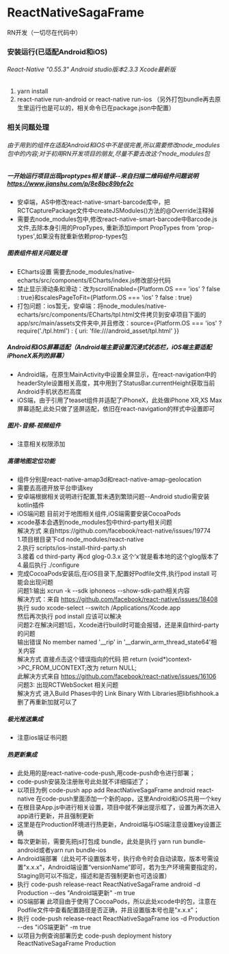 # ReactNativeSagaFrame
RN开发（一切尽在代码中）
### 安装运行(已适配Android和iOS)
###### React-Native "0.55.3" Android studio版本2.3.3  Xcode最新版 
1.    yarn install
2.    react-native run-android or react-native run-ios （另外打包bundle再去原生里运行也是可以的，相关命令已在package.json中配置）
### 相关问题处理
###### 由于用到的组件在适配Android和iOS中不是很完善,所以需要修改node_modules包中的内容;对于初用RN开发项目的朋友,尽量不要去改这个node_modules包
        
##### 一开始运行项目出现proptypes相关错误--来自扫描二维码组件问题说明 https://www.jianshu.com/p/8e8bc89bfe2c
* 安卓端，AS中修改react-native-smart-barcode库中，把RCTCapturePackage文件中createJSModules()方法的@Override注释掉
* 需要去node_modules包中,修改react-native-smart-barcode中Barcode.js文件,去除本身引用的PropTypes,
  重新添加import PropTypes from 'prop-types',如果没有就重新依赖prop-types包
  
##### 图表组件相关问题处理
* ECharts设置 需要去node_modules/native-echarts/src/components/ECharts/index.js修改部分代码
* 禁止显示滑动条和滑动：改为scrollEnabled={Platform.OS === 'ios' ? false : true}和scalesPageToFit={Platform.OS === 'ios' ? false : true}
* 打包问题：ios暂无，安卓端：将node_modules/native-echarts/src/components/ECharts/tpl.html文件拷贝到安卓项目下面的app/src/main/assets文件夹中,并且修改：source={Platform.OS === 'ios' ? require('./tpl.html') : { uri: 'file:///android_asset/tpl.html' }}
##### Android和iOS屏幕适配（Android端主要设置沉浸式状态栏，iOS端主要适配iPhoneX系列的屏幕）
* Android端，在原生MainActivity中设置全屏显示，在react-navigation中的headerStyle设置相关高度，其中用到了StatusBar.currentHeight获取当前Android手机状态栏高度
* iOS端，由于引用了teaset组件并适配了iPhoneX，此处做iPhone XR,XS Max屏幕适配,此处只做了竖屏适配，依旧在react-navigation的样式中设置即可
##### 图片-音频-视频组件
* 注意相关权限添加
##### 高德地图定位功能
* 组件分别是react-native-amap3d和react-native-amap-geolocation
* 需要去高德开放平台申请key
* 安卓端根据相关说明进行配置,暂未遇到繁琐问题--Android studio需安装kotlin插件
* iOS端问题 目前对于地图相关组件,iOS端需要安装CocoaPods 
* xcode基本会遇到node_modules包中third-party相关问题  
   解决方式 来自https://github.com/facebook/react-native/issues/19774  
    1.项目根目录下cd node_modules/react-native  
    2.执行 scripts/ios-install-third-party.sh  
    3.接着 cd third-party 再cd glog-0.3.x  这个‘x‘就是看本地的这个glog版本了  
    4.最后执行 ./configure  
* 完成CocoaPods安装后,在iOS目录下,配置好Podfile文件,执行pod install 可能会出现问题  
    问题1:输出 xcrun -k --sdk iphoneos --show-sdk-path相关内容  
    解决方式：来自 https://github.com/facebook/react-native/issues/18408  
        执行 sudo xcode-select --switch /Applications/Xcode.app  
        然后再次执行 pod install 应该可以解决  
    问题2:在解决问题1后，Xcode进行build时可能会报错，还是来自third-party的问题  
    输出错误 No member named '__rip' in '__darwin_arm_thread_state64'相关内容  
    解决方式 直接点击这个错误指向的代码 把 return (void*)context->PC_FROM_UCONTEXT;改为 return NULL;  
    此解决方式来自 https://github.com/facebook/react-native/issues/16106  
    问题3: 出现RCTWebSocket 相关问题   
    解决方式 进入Build Phases中的 Link Binary With Libraries把libfishhook.a删了再重新加就可以了  
##### 极光推送集成
* 注意ios端证书问题
##### 热更新集成
* 此处用的是react-native-code-push,用code-push命令进行部署；
* code-push安装及注册账号此处就不详细描述了；
* 以项目为例 code-push app add ReactNativeSagaFrame android react-native 在code-push里面添加一个新的app，这里Android和iOS共用一个key
* 在根目录App.js中进行相关设置，项目中就不弹出提示框了，设置为再次进入app进行更新，并且强制更新
* 这里是在Production环境进行热更新，Android端与iOS端注意设置key设置正确
* 每次更新前，需要先把js打包成 bundle，此处是执行 yarn run bundle-android或者yarn run bundle-ios
* Android端部署（此处可不设置版本号，执行命令时会自动读取，版本号需设置"x.x.x"，Android端设置“versionName”即可，若为生产环境需要指定的，Staging则可以不指定，描述和是否强制更新也可选设置）
* 执行 code-push release-react ReactNativeSagaFrame android -d Production  --des "Android端更新" -m true
* iOS端部署 此项目由于使用了CocoaPods，所以此处xcode中的包，注意在Podfile文件中查看配置路径是否正确，并且设置版本号也是"x.x.x"；
* 执行 code-push release-react ReactNativeSagaFrame ios -d Production  --des "iOS端更新" -m true
* 以项目为例查询部署历史 code-push deployment history ReactNativeSagaFrame Production


    

    
